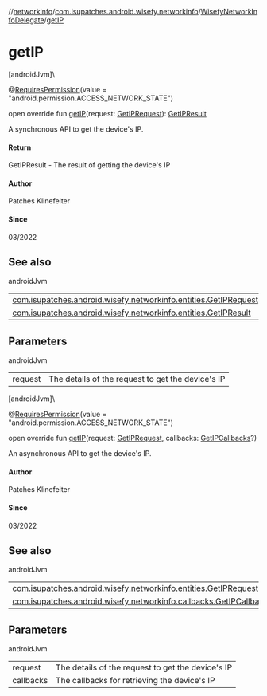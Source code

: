 //[networkinfo](../../../index.md)/[com.isupatches.android.wisefy.networkinfo](../index.md)/[WisefyNetworkInfoDelegate](index.md)/[getIP](get-i-p.md)

# getIP

[androidJvm]\

@[RequiresPermission](https://developer.android.com/reference/kotlin/androidx/annotation/RequiresPermission.html)(value = &quot;android.permission.ACCESS_NETWORK_STATE&quot;)

open override fun [getIP](get-i-p.md)(request: [GetIPRequest](../../com.isupatches.android.wisefy.networkinfo.entities/-get-i-p-request/index.md)): [GetIPResult](../../com.isupatches.android.wisefy.networkinfo.entities/-get-i-p-result/index.md)

A synchronous API to get the device's IP.

#### Return

GetIPResult - The result of getting the device's IP

#### Author

Patches Klinefelter

#### Since

03/2022

## See also

androidJvm

| | |
|---|---|
| [com.isupatches.android.wisefy.networkinfo.entities.GetIPRequest](../../com.isupatches.android.wisefy.networkinfo.entities/-get-i-p-request/index.md) |  |
| [com.isupatches.android.wisefy.networkinfo.entities.GetIPResult](../../com.isupatches.android.wisefy.networkinfo.entities/-get-i-p-result/index.md) |  |

## Parameters

androidJvm

| | |
|---|---|
| request | The details of the request to get the device's IP |

[androidJvm]\

@[RequiresPermission](https://developer.android.com/reference/kotlin/androidx/annotation/RequiresPermission.html)(value = &quot;android.permission.ACCESS_NETWORK_STATE&quot;)

open override fun [getIP](get-i-p.md)(request: [GetIPRequest](../../com.isupatches.android.wisefy.networkinfo.entities/-get-i-p-request/index.md), callbacks: [GetIPCallbacks](../../com.isupatches.android.wisefy.networkinfo.callbacks/-get-i-p-callbacks/index.md)?)

An asynchronous API to get the device's IP.

#### Author

Patches Klinefelter

#### Since

03/2022

## See also

androidJvm

| | |
|---|---|
| [com.isupatches.android.wisefy.networkinfo.entities.GetIPRequest](../../com.isupatches.android.wisefy.networkinfo.entities/-get-i-p-request/index.md) |  |
| [com.isupatches.android.wisefy.networkinfo.callbacks.GetIPCallbacks](../../com.isupatches.android.wisefy.networkinfo.callbacks/-get-i-p-callbacks/index.md) |  |

## Parameters

androidJvm

| | |
|---|---|
| request | The details of the request to get the device's IP |
| callbacks | The callbacks for retrieving the device's IP |
